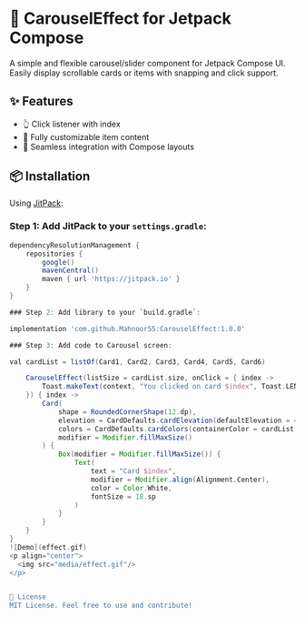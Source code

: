 # 🎠 CarouselEffect for Jetpack Compose

A simple and flexible carousel/slider component for Jetpack Compose UI. Easily display scrollable cards or items with snapping and click support.

## ✨ Features

- 👆 Click listener with index
- 🎨 Fully customizable item content
- 🧱 Seamless integration with Compose layouts

## 📦 Installation

Using [JitPack](https://jitpack.io):

### Step 1: Add JitPack to your `settings.gradle`:
```gradle
dependencyResolutionManagement {
    repositories {
        google()
        mavenCentral()
        maven { url 'https://jitpack.io' }
    }
}

### Step 2: Add library to your `build.gradle`:

implementation 'com.github.Mahnoor55:CarouselEffect:1.0.0'

### Step 3: Add code to Carousel screen:

val cardList = listOf(Card1, Card2, Card3, Card4, Card5, Card6)

    CarouselEffect(listSize = cardList.size, onClick = { index ->
        Toast.makeText(context, "You clicked on card $index", Toast.LENGTH_SHORT).show()
    }) { index ->
        Card(
            shape = RoundedCornerShape(12.dp),
            elevation = CardDefaults.cardElevation(defaultElevation = 4.dp),
            colors = CardDefaults.cardColors(containerColor = cardList[index]),
            modifier = Modifier.fillMaxSize()
        ) {
            Box(modifier = Modifier.fillMaxSize()) {
                Text(
                    text = "Card $index",
                    modifier = Modifier.align(Alignment.Center),
                    color = Color.White,
                    fontSize = 18.sp
                )
            }
        }
    }
}
![Demo](effect.gif)
<p align="center">
  <img src="media/effect.gif"/>
</p>


📄 License
MIT License. Feel free to use and contribute!
